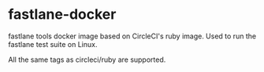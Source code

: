 # fastlane-docker

fastlane tools docker image based on CircleCI's ruby image. Used to run the fastlane test suite on Linux.

All the same tags as circleci/ruby are supported.
